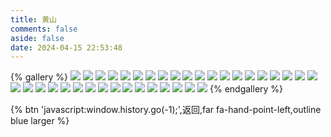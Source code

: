 ```yaml
---
title: 黄山
comments: false
aside: false
date: 2024-04-15 22:53:48
---
```


{% gallery %}
![](https://blogfiles.oss.fyz666.xyz/jpeg/38ec12c6-54ea-4d9e-a77c-28e412300c8e.jpeg)
![](https://blogfiles.oss.fyz666.xyz/jpeg/3ec34810-8450-4706-91ca-97d05b6a2bf9.jpeg)
![](https://blogfiles.oss.fyz666.xyz/jpeg/79354add-0597-4df5-bf01-93c1de341b4f.jpeg)
![](https://blogfiles.oss.fyz666.xyz/jpeg/d8b1e13f-a0f6-46c8-b34d-d0582d8b9d60.jpeg)
![](https://blogfiles.oss.fyz666.xyz/jpg/9e8d40f9-968a-40dd-8a72-25a34c44894a.JPG)
![](https://blogfiles.oss.fyz666.xyz/jpg/9463fbf5-775e-4685-a81f-ebb214c3b75c.JPG)
![](https://blogfiles.oss.fyz666.xyz/jpeg/5740b207-e493-43b2-8ad3-5ee7fa82011a.jpeg)
![](https://blogfiles.oss.fyz666.xyz/jpeg/7bd99c6c-406a-4558-9552-89bac0ce8939.jpeg)
![](https://blogfiles.oss.fyz666.xyz/jpeg/fe30260d-471a-45f7-86d4-3e664e533bf6.jpeg)
![](https://blogfiles.oss.fyz666.xyz/jpeg/5d4d8562-e119-4814-b3ae-597c55fe3102.jpeg)
![](https://blogfiles.oss.fyz666.xyz/jpg/ef16c538-2275-4177-a5e4-30ac84af62d7.JPG)
![](https://blogfiles.oss.fyz666.xyz/jpeg/7632db1f-f71e-4056-8f42-af6d0d2dfdcf.jpeg)
![](https://blogfiles.oss.fyz666.xyz/jpeg/0fb6b179-1f4f-473a-a6d5-f9bdcc28097c.jpeg)
![](https://blogfiles.oss.fyz666.xyz/jpeg/506ffc3c-3ab5-4a08-90cd-5d4af2bf121f.jpeg)
![](https://blogfiles.oss.fyz666.xyz/jpeg/e7f83660-8ced-440d-94a2-f701ac4de7ae.jpeg)
![](https://blogfiles.oss.fyz666.xyz/jpeg/51bf2713-ecc2-401d-9303-6b9ebf15b676.jpeg)
![](https://blogfiles.oss.fyz666.xyz/jpg/78117d05-280e-45d8-b57f-8eb9993a3e9f.JPG)
![](https://blogfiles.oss.fyz666.xyz/jpg/fa2d6fa8-5a95-4c2a-a5b9-38d430849967.JPG)
![](https://blogfiles.oss.fyz666.xyz/jpeg/bd673e23-6240-4495-b0a6-17585422c03f.jpeg)
![](https://blogfiles.oss.fyz666.xyz/jpg/25c22c96-2cde-451a-8c25-9b578395ae0d.JPG)
![](https://blogfiles.oss.fyz666.xyz/jpeg/c0606eee-007e-4d0b-acfe-e6b3f20facfb.jpeg)
![](https://blogfiles.oss.fyz666.xyz/jpeg/b3d7b601-149d-4821-b31a-c241f6bc1cfd.jpeg)
![](https://blogfiles.oss.fyz666.xyz/jpg/d755a560-6dbf-440d-a387-8ca83d82ca13.JPG)
![](https://blogfiles.oss.fyz666.xyz/jpeg/b7e6ad41-b139-4c8a-8de2-50caa1adbece.jpeg)
![](https://blogfiles.oss.fyz666.xyz/jpeg/e174f92c-38c6-45f2-af48-afd1c52f5401.jpeg)
![](https://blogfiles.oss.fyz666.xyz/jpeg/3238ef78-7f70-4e06-8331-0bda3c0e029d.jpeg)
![](https://blogfiles.oss.fyz666.xyz/jpg/3af0ebba-19e4-4e87-9912-337a1a4dba52.jpg)
![](https://blogfiles.oss.fyz666.xyz/webp/bd95cd9f-95c9-4e81-8b87-3e26c3a560f3.webp)
![](https://blogfiles.oss.fyz666.xyz/webp/7ce75e30-c3a9-482d-80fe-f596246d4418.webp)
![](https://blogfiles.oss.fyz666.xyz/jpg/4debe732-ec01-41b5-94ac-c6a12de2d2b9.jpg)
![](https://blogfiles.oss.fyz666.xyz/webp/caa67034-6ebf-442e-8c04-8ccbd880e68d.webp)
![](https://blogfiles.oss.fyz666.xyz/webp/1f7188e0-bcb9-4ce1-abb2-afce983733ab.webp)
![](https://blogfiles.oss.fyz666.xyz/webp/79e02f3a-5482-46e2-b1a9-a3fc2c6bb105.webp)
![](https://blogfiles.oss.fyz666.xyz/webp/fc4ead91-1bcb-49fc-8903-7f88ae765733.webp)
![](https://blogfiles.oss.fyz666.xyz/webp/361b7a59-33a1-49fc-8f88-4e59cab6afd7.webp)
![](https://blogfiles.oss.fyz666.xyz/jpg/cc78824e-7200-4538-94df-c45989429e91.jpg)
{% endgallery %}

{% btn 'javascript:window.history.go(-1);',返回,far fa-hand-point-left,outline blue larger %}
